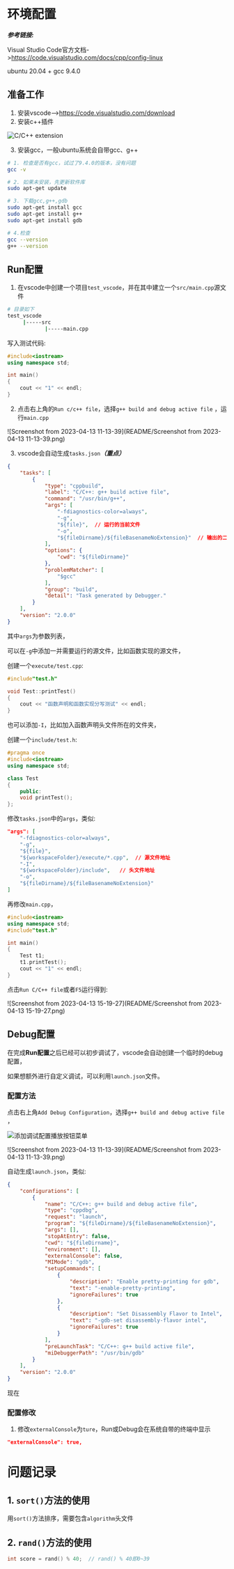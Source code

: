 # 环境配置

***参考链接:*** 

Visual Studio Code官方文档->https://code.visualstudio.com/docs/cpp/config-linux

ubuntu 20.04 + gcc 9.4.0 

## 准备工作

1. 安装vscode-->https://code.visualstudio.com/download
2. 安装c++插件

![C/C++ extension](README/cpp-extension.png)

3. 安装gcc，一般ubuntu系统会自带gcc、g++

```bash
# 1. 检查是否有gcc，试过了9.4.0的版本，没有问题
gcc -v

# 2. 如果未安装，先更新软件库
sudo apt-get update

# 3. 下载gcc,g++,gdb
sudo apt-get install gcc
sudo apt-get install g++
sudo apt-get install gdb

# 4.检查
gcc --version
g++ --version
```



## Run配置

1. 在vscode中创建一个项目`test_vscode`，并在其中建立一个`src/main.cpp`源文件

```bash
# 目录如下
test_vscode
     |-----src
     		|-----main.cpp
```

写入测试代码: 

```c++
#include<iostream>
using namespace std;

int main()
{
    cout << "1" << endl;
}
```

2. 点击右上角的`Run c/c++ file`，选择`g++ build and debug active file` ，运行`main.cpp`

![Screenshot from 2023-04-13 11-13-39](README/Screenshot from 2023-04-13 11-13-39.png)

3. vscode会自动生成`tasks.json`***（重点）***

```json
{
    "tasks": [
        {
            "type": "cppbuild",
            "label": "C/C++: g++ build active file",
            "command": "/usr/bin/g++",
            "args": [
                "-fdiagnostics-color=always",
                "-g",
                "${file}",  // 运行的当前文件
                "-o",
                "${fileDirname}/${fileBasenameNoExtension}"  // 输出的二进制文件
            ],
            "options": {
                "cwd": "${fileDirname}"
            },
            "problemMatcher": [
                "$gcc"
            ],
            "group": "build",
            "detail": "Task generated by Debugger."
        }
    ],
    "version": "2.0.0"
}
```

其中`args`为参数列表，

可以在`-g`中添加一并需要运行的源文件，比如函数实现的源文件，

创建一个`execute/test.cpp`: 

```c++
#include"test.h"

void Test::printTest()
{
    cout << "函数声明和函数实现分写测试" << endl;
}
```

也可以添加`-I`，比如加入函数声明头文件所在的文件夹，

创建一个`include/test.h`: 

```c++
#pragma once
#include<iostream>
using namespace std;

class Test
{
    public:
    void printTest();
};
```

修改`tasks.json`中的`args`，类似: 

```json
"args": [
    "-fdiagnostics-color=always",
    "-g",
    "${file}",
    "${workspaceFolder}/execute/*.cpp",  // 源文件地址
    "-I",
    "${workspaceFolder}/include",   // 头文件地址
    "-o",
    "${fileDirname}/${fileBasenameNoExtension}"
]
```

再修改`main.cpp`，

```c++
#include<iostream>
using namespace std;
#include"test.h"

int main()
{
    Test t1;
    t1.printTest();
    cout << "1" << endl;
}
```

点击`Run C/C++ file`或者`F5`运行得到: 

![Screenshot from 2023-04-13 15-19-27](README/Screenshot from 2023-04-13 15-19-27.png)



## Debug配置

在完成**Run配置**之后已经可以初步调试了，vscode会自动创建一个临时的debug配置，

如果想额外进行自定义调试，可以利用`launch.json`文件。



### 配置方法

点击右上角`Add Debug Configuration`，选择`g++ build and debug active file` ，

![添加调试配置播放按钮菜单](README/add-debug-configuration.png)

![Screenshot from 2023-04-13 11-13-39](README/Screenshot from 2023-04-13 11-13-39.png)

自动生成`launch.json`，类似:

```json
{
    "configurations": [
        {
            "name": "C/C++: g++ build and debug active file",
            "type": "cppdbg",
            "request": "launch",
            "program": "${fileDirname}/${fileBasenameNoExtension}",
            "args": [],
            "stopAtEntry": false,
            "cwd": "${fileDirname}",
            "environment": [],
            "externalConsole": false,
            "MIMode": "gdb",
            "setupCommands": [
                {
                    "description": "Enable pretty-printing for gdb",
                    "text": "-enable-pretty-printing",
                    "ignoreFailures": true
                },
                {
                    "description": "Set Disassembly Flavor to Intel",
                    "text": "-gdb-set disassembly-flavor intel",
                    "ignoreFailures": true
                }
            ],
            "preLaunchTask": "C/C++: g++ build active file",
            "miDebuggerPath": "/usr/bin/gdb"
        }
    ],
    "version": "2.0.0"
}
```

 现在



### 配置修改

1. 修改`externalConsole`为`ture`，Run或Debug会在系统自带的终端中显示

```json
"externalConsole": true,
```





# 问题记录

## 1. `sort()`方法的使用

用`sort()`方法排序，需要包含`algorithm`头文件



## 2. `rand()`方法的使用

```C++
int score = rand() % 40;  // rand() % 40即0~39
```

